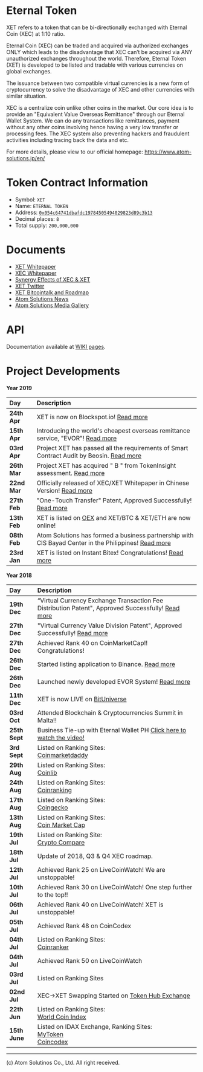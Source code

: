# Eternal Token

XET refers to a token that can be bi-directionally exchanged with Eternal Coin (XEC) at 1:10 ratio.

Eternal Coin (XEC) can be traded and acquired via authorized exchanges ONLY which leads to the disadvantage that XEC can’t be acquired via ANY unauthorized exchanges throughout the world.
Therefore, Eternal Token (XET) is developed to be listed and tradable with various currencies on global exchanges.

The issuance between two compatible virtual currencies is a new form of cryptocurrency to solve the disadvantage of XEC and other currencies with similar situation.

XEC is a centralize coin unlike other coins in the market. Our core idea is to provide an "Equivalent Value Overseas Remittance" through our Eternal Wallet System. We can do any transactions like remittances, payment without any other coins involving hence having a very low transfer or processing fees. The XEC system also preventing hackers and fraudulent activities including tracing back the data and etc.

For more details, please view to our official homepage: https://www.atom-solutions.jp/en/

# Token Contract Information
- Symbol: `XET`  
- Name: `ETERNAL TOKEN`  
- Address: [`0x054c64741dbafdc19784505494029823d89c3b13`](https://etherscan.io/address/0x054c64741dbafdc19784505494029823d89c3b13)  
- Decimal places: `8`  
- Total supply: `200,000,000`  

# Documents
- [XET Whitepaper](https://www.atom-solutions.jp/whitepaper/XET_whitepaperver.2.0en.pdf)  
- [XEC Whitepaper](https://www.atom-solutions.jp/whitepaper/XEC_whitepaperver.2.0en.pdf)  
- [Synergy Effects of XEC & XET](https://www.atom-solutions.jp/pdf/synergy_en.pdf)  
- [XET Twitter](https://twitter.com/AdminXET)
- [XET Bitcointalk and Roadmap](https://bitcointalk.org/index.php?topic=4458425.0)
- [Atom Solutions News](https://www.atom-solutions.jp/en/news/newslist.php)  
- [Atom Solutions Media Gallery](https://www.atom-solutions.jp/en/media/)

# API

Documentation available at [WIKI pages](https://github.com/atom-solutions/EternalToken/wiki/EternalToken-API).

# Project Developments

**Year 2019**  

|Day|Description|
|:---|:---|
|**24th Apr**|XET is now on Blockspot.io! [Read more](https://blockspot.io/coin/eternal-token/)|  
|**15th Apr**|Introducing the world's cheapest overseas remittance service, "EVOR"! [Read more](https://www.atom-solutions.jp/en/news/news_190415.php)|  
|**03rd Apr**|Project XET has passed all the requirements of Smart Contract Audit by Beosin. [Read more](https://www.atom-solutions.jp/en/news/news_190403.php)|  
|**26th Mar**|Project XET has acquired " B " from TokenInsight assessment. [Read more](https://tokeninsight.com/tokenDetail?cid=20701)|  
|**22nd Mar**|Officially released of XEC/XET Whitepaper in Chinese Version! [Read more](https://www.atom-solutions.jp/en/news/news_190320_2.php)|  
|**27th Feb**|"One-Touch Transfer" Patent, Approved Successfully! [Read more](https://www.atom-solutions.jp/en/news/news_190227.php)|  
|**13th Feb**|XET is listed on [OEX](https://https://www.oex.com/) and XET/BTC & XET/ETH are now online!|   
|**08th Feb**|Atom Solutions has formed a business partnership with CIS Bayad Center in the Philippines! [Read more](https://www.atom-solutions.jp/en/news/news_190208.php)|  
|**23rd Jan**|XET is listed on Instant Bitex! Congratulations! [Read more](https://www.atom-solutions.jp/en/news/news_190123.php)|  

**Year 2018**  

|Day|Description|
|:---|:---|
|**19th Dec**|“Virtual Currency Exchange Transaction Fee Distribution Patent", Approved Successfully! [Read more](https://www.atom-solutions.jp/en/news/news_1219.php)|  
|**27th Dec**|"Virtual Currency Value Division Patent", Approved Successfully! [Read more](https://www.atom-solutions.jp/en/news/news_1227.php)|  
|**27th Dec**|Achieved Rank 40 on CoinMarketCap!! Congratulations!|  
|**26th Dec**|Started listing application to Binance. [Read more](https://www.atom-solutions.jp/en/news/news_1226.php)|  
|**26th Dec**|Launched newly developed EVOR System! [Read more](https://www.atom-solutions.jp/en/news/news_1226_2.php)|  
|**11th Dec**|XET is now LIVE on [BitUniverse](https://twitter.com/bituniverse_org)|  
|**03rd Oct**|Attended Blockchain & Cryptocurrencies Summit in Malta!!|  
|**25th Sept**|Business Tie-up with Eternal Wallet PH [Click here to watch the video!](https://www.youtube.com/watch?v=_tX1X2vqt4k&feature=youtu.be)|  
|**3rd Sept**|Listed on Ranking Sites:<br>[Coinmarketdaddy](https://coinmarketdaddy.com/currencies/token/eternal-token/xet/)|  
|**29th Aug**|Listed on Ranking Sites:<br>[Coinlib](https://coinlib.io/coin/XET/Eternal+Token)|  
|**24th Aug**|Listed on Ranking Sites:<br>[Coinranking](https://coinranking.com/coin/eternaltoken-xet)|  
|**17th Aug**|Listed on Ranking Sites:<br>[Coingecko](https://www.coingecko.com/en/coins/eternal-token)|  
|**13th Aug**|Listed on Ranking Sites:<br>[Coin Market Cap](https://coinmarketcap.com/currencies/external-token/)|  
|**19th Jul**|Listed on Ranking Site:<br>[Crypto Compare](https://www.cryptocompare.com/coins/xet/overview/BTC)|  
|**18th Jul**|Update of 2018, Q3 & Q4 XEC roadmap.|  
|**12th Jul**|Achieved Rank 25 on LiveCoinWatch! We are unstoppable!|  
|**10th Jul**|Achieved Rank 30 on LiveCoinWatch! One step further to the top!!|  
|**06th Jul**|Achieved Rank 40 on LiveCoinWatch! XET is unstoppable!|  
|**05th Jul**|Achieved Rank 48 on CoinCodex|  
|**04th Jul**|Listed on Ranking Sites:<br>[Coinranker](https://www.coinranker.net/cryptocurrency/Eternaltoken/)|  
|**04th Jul**|Achieved Rank 50 on LiveCoinWatch|    
|**03rd Jul**|Listed on Ranking Sites|[Fei Xiao Hao](https://www.feixiaohao.com/currencies/eternal/)|  
|**02nd Jul**|XEC→XET Swapping Started on [Token Hub Exchange](https://tokenhub.asia/)|  
|**22th Jun**|Listed on Ranking Sites:<br>[World Coin Index](https://www.worldcoinindex.com/coin/eternaltoken)|<br>[Live Coin watch](https://www.livecoinwatch.com/price/EternalToken-XET)  
|**15th June**|Listed on IDAX Exchange, Ranking Sites:<br>[MyToken](https://mytoken.io/currency/821695686)<br>[Coincodex](https://coincodex.com/crypto/eternal-token/)|  
  
---
(c) Atom Solutinos Co., Ltd. All right received.
